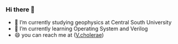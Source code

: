 ### Hi there 👋 
- 🔭 I’m currently studying geophysics at Central South University
- 🌱 I’m currently learning Operating System and Verilog
- 😄 you can reach me at ([V.cholerae](https://vcholerae1.github.io/))
<!--
**Vcholerae1/Vcholerae1** is a ✨ _special_ ✨ repository because its `README.md` (this file) appears on your GitHub profile.

Here are some ideas to get you started:


- 🤔 I’m looking for help with ...
- 💬 Ask me about ...
- 📫 How to reach me: ...
-  Pronouns: ...
- ⚡ Fun fact: ...
-->
